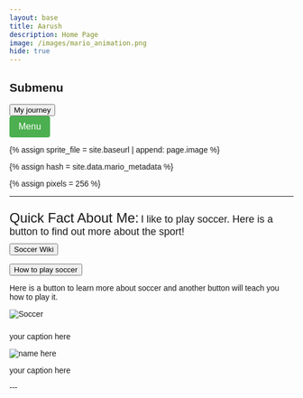 ```yaml
---
layout: base
title: Aarush 
description: Home Page
image: /images/mario_animation.png
hide: true
---
```


<div>
  <h2>Submenu</h2>
    <a href="https://aarushkota.github.io/Aarush_2025/">
    <button>My journey</button>
    </a>
</div>

<style>
.dropdown {
  position: relative;
  display: inline-block;
}

.dropdown-content {
  display: none;
  position: absolute;
  background-color: #f9f9f9;
  min-width: 160px;
  box-shadow: 0px 8px 16px 0px rgba(0,0,0,0.2);
  padding: 12px 16px;
  z-index: 1;
}

.dropdown:hover .dropdown-content {
  display: block;
}
</style>



<style>
    body {
        font-family: Arial, sans-serif;
    }
    .dropdown {
        position: relative;
        display: inline-block;
    }
    .dropbtn {
        background-color: #4CAF50; /* Green */
        color: white;
        padding: 10px 16px;
        font-size: 16px;
        border: none;
        cursor: pointer;
        border-radius: 4px;
        transition: background-color 0.3s;
    }
    .dropbtn:hover {
        background-color: #45a049;
    }
    .dropdown-content {
        display: none;
        position: absolute;
        background-color: white;
        min-width: 160px;
        box-shadow: 0px 4px 8px rgba(0, 0, 0, 0.2);
        z-index: 1;
        border-radius: 4px;
    }
    .dropdown-content a {
        color: black;
        padding: 12px 16px;
        text-decoration: none;
        display: block;
        transition: background-color 0.3s;
    }
    .dropdown-content a:hover {
        background-color: #f1f1f1;
    }
    .dropdown:hover .dropdown-content {
        display: block;
    }
</style>

<div class="dropdown">
    <button class="dropbtn">Menu</button>
    <div class="dropdown-content">
        <a href="#link1">Link 1</a>
        <a href="#link2">Link 2</a>
        <a href="#link3">Link 3</a>
    </div>
</div>

<script>
    window.onclick = function(event) {
        if (!event.target.matches('.dropbtn')) {
            var dropdowns = document.getElementsByClassName("dropdown-content");
            for (var i = 0; i < dropdowns.length; i++) {
                var openDropdown = dropdowns[i];
                if (openDropdown.style.display === "block") {
                    openDropdown.style.display = "none";
                }
            }
        }
    }
</script>


<!-- Liquid:  statements -->

<!-- Include submenu from _includes to top of pages -->
<!--- Concatenation of site URL to frontmatter image  --->
{% assign sprite_file = site.baseurl | append: page.image %}
<!--- Has is a list variable containing mario metadata for sprite --->
{% assign hash = site.data.mario_metadata %}  
<!--- Size width/height of Sprit images --->
{% assign pixels = 256 %}

<!--- HTML for page contains <p> tag named "Mario" and class properties for a "sprite"  -->

<p id="mario" class="sprite"></p>
  
<!--- Embedded Cascading Style Sheet (CSS) rules, 
        define how HTML elements look 
--->
<style>

  /*CSS style rules for the id and class of the sprite...
  */
  .sprite {
    height: {{pixels}}px;
    width: {{pixels}}px;
    background-image: url('{{sprite_file}}');
    background-repeat: no-repeat;
  }

  /*background position of sprite element
  */
  #mario {
    background-position: calc({{animations[0].col}} * {{pixels}} * -1px) calc({{animations[0].row}} * {{pixels}}* -1px);
  }
</style>

<!--- Embedded executable code--->
<script>
  ////////// convert YML hash to javascript key:value objects /////////

  var mario_metadata = {}; //key, value object
  {% for key in hash %}  
  
  var key = "{{key | first}}"  //key
  var values = {} //values object
  values["row"] = {{key.row}}
  values["col"] = {{key.col}}
  values["frames"] = {{key.frames}}
  mario_metadata[key] = values; //key with values added

  {% endfor %}

  ////////// game object for player /////////

  class Mario {
    constructor(meta_data) {
      this.tID = null;  //capture setInterval() task ID
      this.positionX = 0;  // current position of sprite in X direction
      this.currentSpeed = 0;
      this.marioElement = document.getElementById("mario"); //HTML element of sprite
      this.pixels = {{pixels}}; //pixel offset of images in the sprite, set by liquid constant
      this.interval = 100; //animation time interval
      this.obj = meta_data;
      this.marioElement.style.position = "absolute";
    }

    animate(obj, speed) {
      let frame = 0;
      const row = obj.row * this.pixels;
      this.currentSpeed = speed;

      this.tID = setInterval(() => {
        const col = (frame + obj.col) * this.pixels;
        this.marioElement.style.backgroundPosition = `-${col}px -${row}px`;
        this.marioElement.style.left = `${this.positionX}px`;

        this.positionX += speed;
        frame = (frame + 1) % obj.frames;

        const viewportWidth = window.innerWidth;
        if (this.positionX > viewportWidth - this.pixels) {
          document.documentElement.scrollLeft = this.positionX - viewportWidth + this.pixels;
        }
      }, this.interval);
    }

    startWalking() {
      this.stopAnimate();
      this.animate(this.obj["Walk"], 3);
    }

    startRunning() {
      this.stopAnimate();
      this.animate(this.obj["Run1"], 6);
    }

    startPuffing() {
      this.stopAnimate();
      this.animate(this.obj["Puff"], 0);
    }

    startCheering() {
      this.stopAnimate();
      this.animate(this.obj["Cheer"], 0);
    }

    startFlipping() {
      this.stopAnimate();
      this.animate(this.obj["Flip"], 0);
    }

    startResting() {
      this.stopAnimate();
      this.animate(this.obj["Rest"], 0);
    }

    stopAnimate() {
      clearInterval(this.tID);
    }
  }

  const mario = new Mario(mario_metadata);

  ////////// event control /////////

  window.addEventListener("keydown", (event) => {
    if (event.key === "ArrowRight") {
      event.preventDefault();
      if (event.repeat) {
        mario.startCheering();
      } else {
        if (mario.currentSpeed === 0) {
          mario.startWalking();
        } else if (mario.currentSpeed === 3) {
          mario.startRunning();
        }
      }
    } else if (event.key === "ArrowLeft") {
      event.preventDefault();
      if (event.repeat) {
        mario.stopAnimate();
      } else {
        mario.startPuffing();
      }
    }
  });

  //touch events that enable animations
  window.addEventListener("touchstart", (event) => {
    event.preventDefault(); // prevent default browser action
    if (event.touches[0].clientX > window.innerWidth / 2) {
      // move right
      if (currentSpeed === 0) { // if at rest, go to walking
        mario.startWalking();
      } else if (currentSpeed === 3) { // if walking, go to running
        mario.startRunning();
      }
    } else {
      // move left
      mario.startPuffing();
    }
  });

  //stop animation on window blur
  window.addEventListener("blur", () => {
    mario.stopAnimate();
  });

  //start animation on window focus
  window.addEventListener("focus", () => {
     mario.startFlipping();
  });

  //start animation on page load or page refresh
  document.addEventListener("DOMContentLoaded", () => {
    // adjust sprite size for high pixel density devices
    const scale = window.devicePixelRatio;
    const sprite = document.querySelector(".sprite");
    sprite.style.transform = `scale(${0.5 * scale})`;
    mario.startResting();
  });

</script>

---
<html lang=en>
    <body>
      <div style="height: 10px;"></div>
      <font size="+2">Quick Fact About Me:</font>
      <font size="+1">I like to play soccer. Here is a button to find out more about the sport!</font>
      <a href="https://en.wikipedia.org/wiki/Association_football" style="display: block;">
       <div style="height: 10px;"></div>
        <button>Soccer Wiki</button>
        <div style="height: 10px;"></div>
       </a>
       <div style="height: 5px;"></div>
       <a href="https://www.soccer.com/guide/how-to-play-soccer-guide-for-beginners" style="display: block;">
        <button>How to play soccer</button>
       </a>
       <p>Here is a button to learn more about soccer and another button will teach you how to play it.</p>
       <img src="https://cdn.britannica.com/51/190751-131-B431C216/soccer-ball-goal.jpg" alt="Soccer">
       <div style="height: 10px;"></div>
       <p>your caption here</p>
       <img src="your link for your other image here" alt="name here">
       <p>your caption here</p>
    </body>
</html>
---
